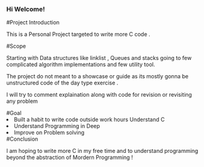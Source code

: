 ### Hi Welcome! 

<section>
#Project Introduction 

This is a Personal Project targeted to write more C code .
</section>

<section>
#Scope 

Starting with Data structures like linklist , Queues and stacks going to few complicated algorithm implementations and few utility tool.

The project do not meant to a showcase or guide as its mostly gonna be  unstructured code of the day type exercise . 

I will try to comment explaination along with code for revision or revisiting any problem 
</section>
<section>
#Goal 
    <li>
    Built a habit to write code outside work hours 
    Understand C 
    </li>

<li>
Understand Programming in Deep 
</li>

<li>
Improve on Problem solving 
</li>





</section>
<section>
#Conclusion 

I am hoping to write more C in my free time and to understand programming beyond the abstraction of Mordern Programming ! 




</section>